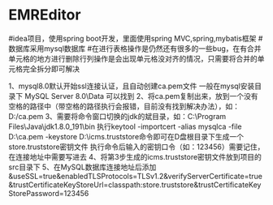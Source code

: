 # EMREditor
#idea项目，使用spring boot开发，里面使用spring MVC,spring,mybatis框架
#数据库采用mysql数据库
#在进行表格操作是仍然还有很多的一些bug，在有合并单元格的地方进行删除行列操作是会出现单元格没对齐的情况，只需要将合并的单元格完全拆分即可解决

1、mysql8.0默认开始ssl连接认证，且自动创建ca.pem文件
	一般在mysql安装目录下 MySQL Server 8.0\Data 可以找到
2、将ca.pem复制出来，放到一个没有空格的路径中（带空格的路径执行会报错，目前没有找到解决办法），如：D:/ca.pem
3、需要将命令窗口切换的jdk的斌目录，如：C:\Program Files\Java\jdk1.8.0_191\bin
	执行keytool -importcert -alias mysqlca -file D:\ca.pem -keystore D:\icms.truststore命令即可在D盘根目录下生成一个store.truststore密钥文件
	执行命令后输入的密钥口令（如：123456）需要记住，在连接地址中需要写进去
4、将第3步生成的icms.truststore密钥文件放到项目的src目录下
5、在MySQL数据库连接地址后添加
	&useSSL=true&enabledTLSProtocols=TLSv1.2&verifyServerCertificate=true&trustCertificateKeyStoreUrl=classpath:store.truststore&trustCertificateKeyStorePassword=123456
